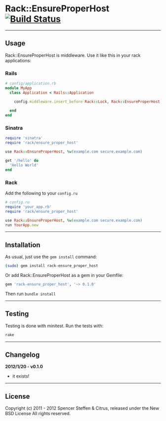 # Rack::EnsureProperHost [![Build Status](https://secure.travis-ci.org/citrus/rack-ensure_proper_host.png)](http://travis-ci.org/citrus/rack-ensure_proper_host)


------------------------------------------------------------------------------
Usage
------------------------------------------------------------------------------

Rack::EnsureProperHost is middleware. Use it like this in your rack applications:

### Rails

```ruby
# config/application.rb
module MyApp
  class Application < Rails::Application

    config.middleware.insert_before Rack::Lock, Rack::EnsureProperHost, %w(example.com secure.example.com)
        
  end
end
```

### Sinatra

```ruby
require 'sinatra'
require 'rack/ensure_proper_host'

use Rack::EnsureProperHost, %w(example.com secure.example.com)

get '/hello' do
  'Hello World'
end
```

### Rack 

Add the following to your `config.ru`

```ruby
# config.ru
require 'your_app.rb'
require 'rack/ensure_proper_host'

use Rack::EnsureProperHost, %w(example.com secure.example.com)
run YourApp.new
```


------------------------------------------------------------------------------
Installation
------------------------------------------------------------------------------

As usual, just use the `gem install` command:

```bash
(sudo) gem install rack-ensure_proper_host
```
    
Or add Rack::EnsureProperHost as a gem in your Gemfile:

```bash
gem 'rack-ensure_proper_host', '~> 0.1.0' 
```

Then run `bundle install`


------------------------------------------------------------------------------
Testing
------------------------------------------------------------------------------

Testing is done with minitest. Run the tests with:

```bash
rake
```
    

------------------------------------------------------------------------------
Changelog
------------------------------------------------------------------------------

**2012/1/20 - v0.1.0**

- it exists!
  

------------------------------------------------------------------------------
License
------------------------------------------------------------------------------

Copyright (c) 2011 - 2012 Spencer Steffen & Citrus, released under the New BSD License All rights reserved.
